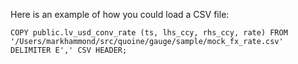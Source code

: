 Here is an example of how you could load a CSV file:

`COPY public.lv_usd_conv_rate (ts, lhs_ccy, rhs_ccy, rate) FROM '/Users/markhammond/src/quoine/gauge/sample/mock_fx_rate.csv' DELIMITER E',' CSV HEADER;`
